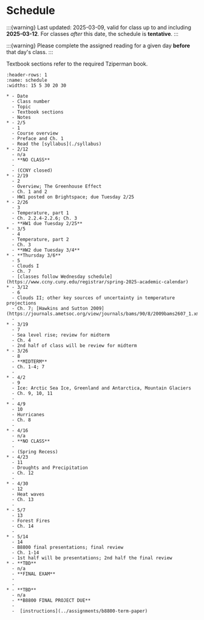 # Schedule

:::{warning} 
Last updated: 2025-03-09, valid for class up to and including **2025-03-12**.  For classes *after* this date, the schedule is **tentative**. 
:::

:::{warning}
Please complete the assigned reading for a given day **before** that day's class.
:::

Textbook sections refer to the required Tziperman book.


```{list-table}
:header-rows: 1
:name: schedule
:widths: 15 5 30 20 30

* - Date
  - Class number
  - Topic
  - Textbook sections
  - Notes
* - 2/5
  - 1
  - Course overview
  - Preface and Ch. 1
  - Read the [syllabus](./syllabus)
* - 2/12
  - n/a
  - **NO CLASS**
  - 
  - (CCNY closed)
* - 2/19
  - 2
  - Overview; The Greenhouse Effect
  - Ch. 1 and 2
  - HW1 posted on Brightspace; due Tuesday 2/25
* - 2/26
  - 3
  - Temperature, part 1
  - Ch. 2.2.4-2.2.6; Ch. 3
  - **HW1 due Tuesday 2/25**
* - 3/5
  - 4
  - Temperature, part 2
  - Ch. 3
  - **HW2 due Tuesday 3/4**
* - **Thursday 3/6**
  - 5
  - Clouds I
  - Ch. 7
  - [classes follow Wednesday schedule](https://www.ccny.cuny.edu/registrar/spring-2025-academic-calendar)
* - 3/12
  - 6
  - Clouds II; other key sources of uncertainty in temperature projections
  - Ch. 7; [Hawkins and Sutton 2009](https://journals.ametsoc.org/view/journals/bams/90/8/2009bams2607_1.xml)
  - 
* - 3/19
  - 7
  - Sea level rise; review for midterm
  - Ch. 4
  - 2nd half of class will be review for midterm
* - 3/26
  - 8
  - **MIDTERM**
  - Ch. 1-4; 7
  - 
* - 4/2
  - 9
  - Ice: Arctic Sea Ice, Greenland and Antarctica, Mountain Glaciers
  - Ch. 9, 10, 11
  - 
* - 4/9
  - 10
  - Hurricanes
  - Ch. 8
  - 
* - 4/16
  - n/a
  - **NO CLASS**
  - 
  - (Spring Recess)
* - 4/23
  - 11
  - Droughts and Precipitation
  - Ch. 12
  - 
* - 4/30
  - 12
  - Heat waves
  - Ch. 13
  - 
* - 5/7
  - 13
  - Forest Fires
  - Ch. 14
  -
* - 5/14
  - 14
  - B8800 final presentations; final review
  - Ch. 1-14
  - 1st half will be presentations; 2nd half the final review
* - **TBD**
  - n/a
  - **FINAL EXAM**
  -
  - 
* - **TBD**
  - n/a
  - **B8800 FINAL PROJECT DUE**
  -
  -  [instructions](../assignments/b8800-term-paper)

```
